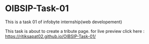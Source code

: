 # OIBSIP-Task-01

This is a task 01 of infobyte internship(web developement)

This task is about to create a tribute page. 
for live preview click here : https://ritiksapat02.github.io/OIBSIP-Task-01/
